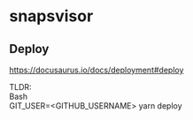 # snapsvisor

## Deploy
https://docusaurus.io/docs/deployment#deploy

TLDR:  
Bash  
GIT_USER=<GITHUB_USERNAME> yarn deploy